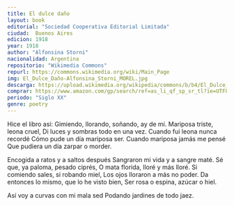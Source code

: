 ```yaml
---
title: El dulce daño
layout: book
editorial: "Sociedad Cooperativa Editorial Limitada"
ciudad:  Buenos Aires
edicion: 1918
year: 1918
author: "Alfonsina Storni"
nacionalidad: Argentina
repositorio: "Wikimedia Commons"
repurl: https://commons.wikimedia.org/wiki/Main_Page
img: El_Dulce_Daño-Alfonsina_Storni_MOREL.jpg
descarga: https://upload.wikimedia.org/wikipedia/commons/b/b4/El_Dulce_Da%C3%B1o_-_Alfonsina_Storni.pdf
comprar: https://www.amazon.com/gp/search/ref=as_li_qf_sp_sr_tl?ie=UTF8&tag=morelcoop-20&keywords=alfonsina storni&index=aps&camp=1789&creative=9325&linkCode=ur2&linkId=39382dd9f7e1678050ab8f4b843a07d3
periodo: "Siglo XX"
genre: poetry
---
```

 

Hice el libro así:
Gimiendo, llorando, soñando, ay de mí.
Mariposa triste, leona cruel,
Di luces y sombras todo en una vez.
Cuando fui leona nunca recordé
Cómo pude un día mariposa ser.
Cuando mariposa jamás me pensé
Que pudiera un día zarpar o morder.

Encogida a ratos y a saltos después
Sangraron mi vida y a sangre maté.
Sé que, ya paloma, pesado ciprés,
O mata florida, lloré y más lloré.
Si comiendo sales, si robando miel,
Los ojos lloraron a más no poder.
Da entonces lo mismo, que lo he visto bien,
Ser rosa o espina, azúcar o hiel.

Así voy a curvas con mi mala sed
Podando jardines de todo jaez.
